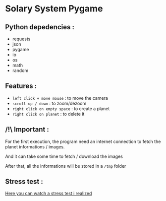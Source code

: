 # Solary System Pygame

## Python depedencies :
- requests
- json
- pygame
- io
- os
- math
- random

## Features :
- ``left click + move mouse`` : to move the camera
- ``scroll up / down`` : to zoom/dezoom
- ``right click on empty space`` : to create a planet
- ``right click on planet`` : to delete it

## /!\ Important :
For the first execution, the program need an internet connection
to fetch the planet informations / images. 

And it can take some time to fetch / download the images

After that, all the informations
will be stored in a ``/tmp`` folder

## Stress test : 
[Here you can watch a stress test i realized](https://www.youtube.com/embed/_pSPlWBnfYg)